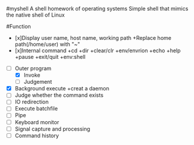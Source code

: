 #myshell
A shell homework of operating systems
Simple shell that mimics the native shell of Linux

#Function
- [x]Display user name, host name, working path
    +Replace home path(/home/user) with "~"
- [x]Internal command
    +cd
    +dir
    +clear/clr
    +env/envrion
    +echo
    +help
    +pause
    +exit/quit
    +env:shell
- [ ] Outer program
    - [x] Invoke
    - [ ] Judgement 
- [x] Background execute
    +creat a daemon
- [ ] Judge whether the command exists 
- [ ] IO redirection
- [ ] Execute batchfile
- [ ] Pipe
- [ ] Keyboard monitor
- [ ] Signal capture and processing
- [ ] Command history